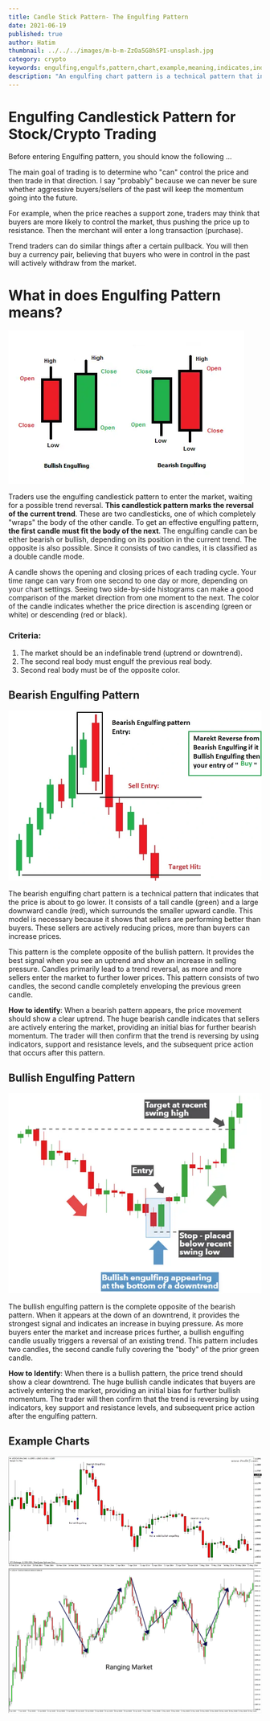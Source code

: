 ```yaml
---
title: Candle Stick Pattern- The Engulfing Pattern
date: 2021-06-19
published: true
author: Hatim
thumbnail: ../../../images/m-b-m-ZzOa5G8hSPI-unsplash.jpg
category: crypto
keywords: engulfing,engulfs,pattern,chart,example,meaning,indicates,indicators,bearish,support,bullish,price,action,trading,trade,view,strategy,candle,candles,candlestick,enter,stocks,crypto,forex
description: "An engulfing chart pattern is a technical pattern that indicates lower prices to come. It consists of a high (green) candle followed by a large down (red) candle that engulfs the smaller up candle. The pattern is necessary because it signals that sellers have overtaken the buyers."
---
```


# Engulfing Candlestick Pattern for Stock/Crypto Trading

Before entering Engulfing pattern, you should know the following ...

The main goal of trading is to determine who "can" control the price and then trade in that direction. I say "probably" because we can never be sure whether aggressive buyers/sellers of the past will keep the momentum going into the future.

For example, when the price reaches a support zone, traders may think that buyers are more likely to control the market, thus pushing the price up to resistance. Then the merchant will enter a long transaction (purchase).

Trend traders can do similar things after a certain pullback. You will then buy a currency pair, believing that buyers who were in control in the past will actively withdraw from the market.

# What in does Engulfing Pattern means?

![Engulfing Pattern](./engulfing-pattern.webp)

Traders use the engulfing candlestick pattern to enter the market, waiting for a possible trend reversal. **This candlestick pattern marks the reversal of the current trend**. These are two candlesticks, one of which completely "wraps" the body of the other candle. To get an effective engulfing pattern, **the first candle must fit the body of the next**. The
engulfing candle can be either bearish or bullish, depending on its position in the current trend. The opposite is also possible. Since it consists of two candles, it is classified as a double candle mode.

A candle shows the opening and closing prices of each trading cycle. Your time range can vary from one second to one day or more, depending on your chart settings. Seeing two side-by-side histograms can make a good comparison of the market direction from one moment to the next. The color of the candle indicates whether the price direction is ascending (green or white) or descending (red or black).

### Criteria:

1. The market should be an indefinable trend (uptrend or downtrend).
2. The second real body must engulf the previous real body.
3. Second real body must be of the opposite color.

## Bearish Engulfing Pattern

![Bearish Engulfing Pattern](./bearsih-engulfing.webp)

The bearish engulfing chart pattern is a technical pattern that indicates that the price is about to go lower. It consists of a tall candle (green) and a large downward candle (red), which surrounds the smaller upward candle. This model is necessary because it shows that sellers are performing better than buyers. These sellers are actively reducing prices, more than buyers can increase prices.

This pattern is the complete opposite of the bullish pattern. It provides the best signal when you see an uptrend and show an increase in selling pressure. Candles primarily lead to a trend reversal, as more and more sellers enter the market to further lower prices. This pattern consists of two candles, the second candle completely enveloping the previous green candle.

**How to identify**: When a bearish pattern appears, the price movement should show a clear uptrend. The huge bearish candle indicates that sellers are actively entering the market, providing an initial bias for further bearish momentum. The trader will then confirm that the trend is reversing by using indicators, support and resistance levels, and the subsequent price action that occurs after this pattern.

## Bullish Engulfing Pattern

![Bullish Engulfing Pattern](./bullish-engulfing.webp "source Dailyfx")

The bullish engulfing pattern is the complete opposite of the bearish pattern. When it appears at the down of an downtrend, it provides the strongest signal and indicates an increase in buying pressure. As more buyers enter the market and increase prices further, a bullish engulfing candle usually triggers a reversal of an existing trend. This pattern includes two candles, the second candle fully covering the "body" of the prior green candle.

**How to Identify**: When there is a bullish pattern, the price trend should show a clear downtrend. The huge bullish candle indicates that buyers are actively entering the market, providing an initial bias for further bullish momentum. The trader will then confirm that the trend is reversing by using indicators, key support and resistance levels, and subsequent price action after the engulfing pattern.

## Example Charts

![Bullish and Bearish Engulfing Pattern](./engulfing_example.webp "source profitf")
![Engulfing Patter](./engufing-exampel2.webp "source nothardtrading")
